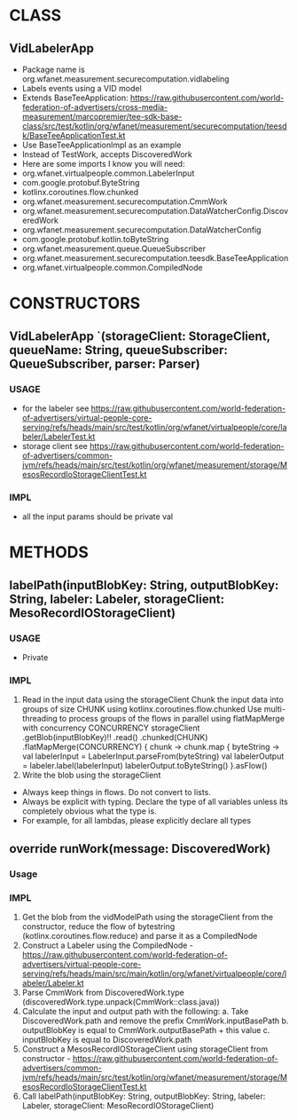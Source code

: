 # CLASS
## VidLabelerApp
* Package name is org.wfanet.measurement.securecomputation.vidlabeling
* Labels events using a VID model
* Extends BaseTeeApplication: https://raw.githubusercontent.com/world-federation-of-advertisers/cross-media-measurement/marcopremier/tee-sdk-base-class/src/test/kotlin/org/wfanet/measurement/securecomputation/teesdk/BaseTeeApplicationTest.kt
* Use BaseTeeApplicationImpl as an example
* Instead of TestWork, accepts DiscoveredWork
* Here are some imports I know you will need:
* org.wfanet.virtualpeople.common.LabelerInput
* com.google.protobuf.ByteString
* kotlinx.coroutines.flow.chunked
* org.wfanet.measurement.securecomputation.CmmWork
* org.wfanet.measurement.securecomputation.DataWatcherConfig.DiscoveredWork
* org.wfanet.measurement.securecomputation.DataWatcherConfig
* com.google.protobuf.kotlin.toByteString
* org.wfanet.measurement.queue.QueueSubscriber
* org.wfanet.measurement.securecomputation.teesdk.BaseTeeApplication
* org.wfanet.virtualpeople.common.CompiledNode

# CONSTRUCTORS
## VidLabelerApp `(storageClient: StorageClient, queueName: String, queueSubscriber: QueueSubscriber, parser: Parser<DiscoveredWork>)
### USAGE
* for the labeler see https://raw.githubusercontent.com/world-federation-of-advertisers/virtual-people-core-serving/refs/heads/main/src/test/kotlin/org/wfanet/virtualpeople/core/labeler/LabelerTest.kt
* storage client see https://raw.githubusercontent.com/world-federation-of-advertisers/common-jvm/refs/heads/main/src/test/kotlin/org/wfanet/measurement/storage/MesosRecordIoStorageClientTest.kt
### IMPL
* all the input params should be private val

# METHODS
## labelPath(inputBlobKey: String, outputBlobKey: String, labeler: Labeler, storageClient: MesoRecordIOStorageClient)
### USAGE
* Private
### IMPL
1. Read in the input data using the storageClient 
  Chunk the input data into groups of size CHUNK using kotlinx.coroutines.flow.chunked 
  Use multi-threading to process groups of the flows in parallel using flatMapMerge with concurrency CONCURRENCY
  storageClient
  .getBlob(inputBlobKey)!!
  .read()
  .chunked(CHUNK)
  .flatMapMerge(CONCURRENCY) { chunk ->
        chunk.map { byteString ->
        val labelerInput = LabelerInput.parseFrom(byteString)
        val labelerOutput = labeler.label(labelerInput)
        labelerOutput.toByteString()
   }.asFlow()
2. Write the blob using the storageClient
* Always keep things in flows. Do not convert to lists.
* Always be explicit with typing. Declare the type of all variables unless its completely obvious what the type is.
* For example, for all lambdas, please explicitly declare all types

## override runWork(message: DiscoveredWork)
### Usage
### IMPL
1. Get the blob from the vidModelPath using the storageClient from the constructor, reduce the flow of bytestring (kotlinx.coroutines.flow.reduce) and parse it as a CompiledNode
2. Construct a Labeler using the CompiledNode - https://raw.githubusercontent.com/world-federation-of-advertisers/virtual-people-core-serving/refs/heads/main/src/main/kotlin/org/wfanet/virtualpeople/core/labeler/Labeler.kt
3. Parse CmmWork from DiscoveredWork.type (discoveredWork.type.unpack(CmmWork::class.java))
4. Calculate the input and output path with the following:
a. Take DiscoveredWork.path and remove the prefix CmmWork.inputBasePath
b. outputBlobKey is equal to CmmWork.outputBasePath + this value
c. inputBlobKey is equal to DiscoveredWork.path
5. Construct a MesosRecordIOStorageClient using storageClient from constructor - https://raw.githubusercontent.com/world-federation-of-advertisers/common-jvm/refs/heads/main/src/test/kotlin/org/wfanet/measurement/storage/MesosRecordIoStorageClientTest.kt
6. Call labelPath(inputBlobKey: String, outputBlobKey: String, labeler: Labeler, storageClient: MesoRecordIOStorageClient)
